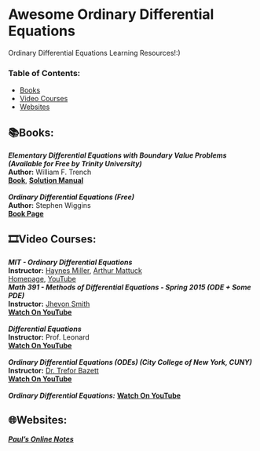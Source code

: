 # Awesome Ordinary Differential Equations
Ordinary Differential Equations Learning Resources!:)

### **Table of Contents:**
* [Books](#booksbooks)
* [Video Courses](#film_stripvideo-courses)
* [Websites](#globe_with_meridianswebsites)


## :books:Books:

***Elementary Differential Equations with Boundary Value Problems (Available for Free by Trinity University)*** <br />
**Author:** William F. Trench <br />
[**Book**](https://digitalcommons.trinity.edu/mono/9/), 
[**Solution Manual**](https://digitalcommons.trinity.edu/mono/10/) <br />
<br />
***Ordinary Differential Equations (Free)*** <br />
**Author:** Stephen Wiggins <br />
[**Book Page**](https://math.libretexts.org/Bookshelves/Differential_Equations/Book%3A_Ordinary_Differential_Equations_(Wiggins)) <br />

## :film_strip:Video Courses: 
***MIT - Ordinary Differential Equations*** <br />
**Instructor:** [Haynes Miller](https://math.mit.edu/~hrm/), [Arthur Mattuck](https://math.mit.edu/~apm/) <br />
[Homepage](https://ocw.mit.edu/courses/18-03-differential-equations-spring-2010/), [YouTube](https://youtube.com/playlist?list=PLKsaFBJCXzqaYap6aaREHjB9Rwy3Tmsyq)
<br />
***Math 391 - Methods of Differential Equations - Spring 2015 (ODE + Some PDE)*** <br />
**Instructor:** [Jhevon Smith](https://math.sci.ccny.cuny.edu/person/jhevon-smith/) <br />
[**Watch On YouTube**](https://youtube.com/playlist?list=PLYoxM3oLTvxJG4eG_cB6RAol_93YkxcJB) <br />
<br />
***Differential Equations*** <br />
**Instructor:** Prof. Leonard <br />
[**Watch On YouTube**](https://youtube.com/playlist?list=PLDesaqWTN6ESPaHy2QUKVaXNZuQNxkYQ_) <br />
<br />
***Ordinary Differential Equations (ODEs) (City College of New York, CUNY)*** <br />
**Instructor:** [Dr. Trefor Bazett](https://www.uvic.ca/science/math-statistics/people/home/faculty/bazett_trefor.php) <br />
[**Watch On YouTube**](https://youtube.com/playlist?list=PLHXZ9OQGMqxde-SlgmWlCmNHroIWtujBw) <br />
<br />
***Ordinary Differential Equations:*** [**Watch On YouTube**](https://youtube.com/playlist?list=PLwIFHT1FWIUJYuP5y6YEM4WWrY4kEmIuS) <br />

## :globe_with_meridians:Websites:

[***Paul’s Online Notes***](https://tutorial.math.lamar.edu/Classes/DE/DE.aspx) <br />


